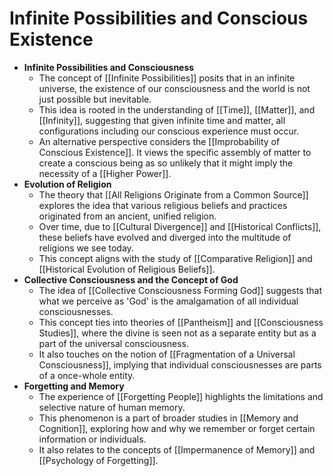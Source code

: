 # Infinite Possibilities and Conscious Existence

- **Infinite Possibilities and Consciousness**
  - The concept of [[Infinite Possibilities]] posits that in an infinite universe, the existence of our consciousness and the world is not just possible but inevitable.
  - This idea is rooted in the understanding of [[Time]], [[Matter]], and [[Infinity]], suggesting that given infinite time and matter, all configurations including our conscious experience must occur.
  - An alternative perspective considers the [[Improbability of Conscious Existence]]. It views the specific assembly of matter to create a conscious being as so unlikely that it might imply the necessity of a [[Higher Power]].
- **Evolution of Religion**
  - The theory that [[All Religions Originate from a Common Source]] explores the idea that various religious beliefs and practices originated from an ancient, unified religion.
  - Over time, due to [[Cultural Divergence]] and [[Historical Conflicts]], these beliefs have evolved and diverged into the multitude of religions we see today.
  - This concept aligns with the study of [[Comparative Religion]] and [[Historical Evolution of Religious Beliefs]].
- **Collective Consciousness and the Concept of God**
  - The idea of [[Collective Consciousness Forming God]] suggests that what we perceive as 'God' is the amalgamation of all individual consciousnesses.
  - This concept ties into theories of [[Pantheism]] and [[Consciousness Studies]], where the divine is seen not as a separate entity but as a part of the universal consciousness.
  - It also touches on the notion of [[Fragmentation of a Universal Consciousness]], implying that individual consciousnesses are parts of a once-whole entity.
- **Forgetting and Memory**
  - The experience of [[Forgetting People]] highlights the limitations and selective nature of human memory.
  - This phenomenon is a part of broader studies in [[Memory and Cognition]], exploring how and why we remember or forget certain information or individuals.
  - It also relates to the concepts of [[Impermanence of Memory]] and [[Psychology of Forgetting]].
